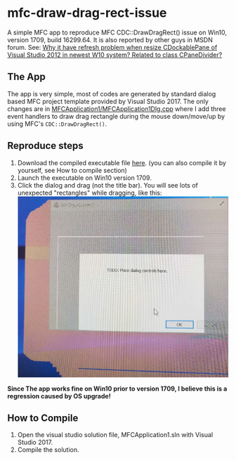 # mfc-draw-drag-rect-issue
A simple MFC app to reproduce MFC CDC::DrawDragRect() issue on Win10, version 1709, build 16299.64.
It is also reported by other guys in MSDN forum. See: [Why it have refresh problem when resize CDockablePane of Visual Studio 2012 in newest W10 system? Related to class CPaneDivider?](https://social.msdn.microsoft.com/Forums/vstudio/en-US/3ef9bb59-04ac-47a1-8f8f-29204bced7f4/why-it-have-refresh-problem-when-resize-cdockablepane-of-visual-studio-2012-in-newest-w10-system?forum=vcgeneral#3ef9bb59-04ac-47a1-8f8f-29204bced7f4)

## The App
The app is very simple, most of codes are generated by standard dialog based MFC project template provided by Visual Studio 2017. The only changes are in [MFCApplication1/MFCApplication1Dlg.cpp](MFCApplication1/MFCApplication1Dlg.cpp) where I add three event handlers to draw drag rectangle during the mouse down/move/up by using 
MFC's `CDC::DrawDragRect()`.

## Reproduce steps
1. Download the compiled executable file [here](https://github.com/PunChaFeng/mfc-draw-drag-rect-issue/releases/download/v1.0/MFCApplication1.exe). (you can also compile it by yourself, see How to compile section)
1. Launch the executable on Win10 version 1709.
1. Click the dialog and drag (not the title bar). You will see lots of unexpected "rectangles" while dragging, like this:
![error.png](snapshots/error.png)

**Since The app works fine on Win10 prior to version 1709, I believe this is a regression caused by OS upgrade!**

## How to Compile
1. Open the visual studio solution file, MFCApplication1.sln with Visual Studio 2017.
1. Compile the solution.

